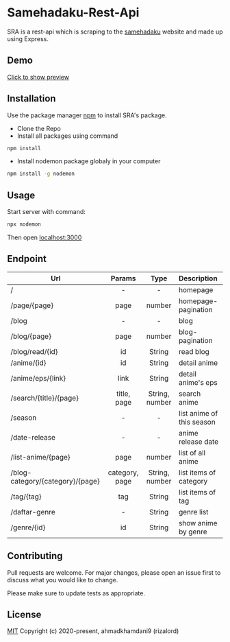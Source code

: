 # Samehadaku-Rest-Api

SRA is a rest-api which is scraping to the [samehadaku](https://samehadaku.vip) website and made up using Express.

## Demo
[Click to show preview](https://samehadaku-rest-api.herokuapp.com/)

## Installation

Use the package manager [npm](https://npmjs.com/) to install SRA's package.

* Clone the Repo
* Install all packages using command
```bash
npm install
```
* Install nodemon package globaly in your computer
```bash
npm install -g nodemon
```

## Usage

Start server with command:
```bash
npx nodemon
```
Then open [localhost:3000](http://localhost:3000/)

## Endpoint

| Url        | Params           | Type | Description |
| ------------- |:-------------:| :-----:|  :-----|
| /      | - | - | homepage  
| /page/{page}    | page     |  number | homepage-pagination |
| /blog   | -     |  - | blog |
| /blog/{page}   | page     |  number | blog-pagination |
| /blog/read/{id}   | id     |  String | read blog |
| /anime/{id}   | id     |  String | detail anime |
| /anime/eps/{link}   | link     |  String | detail anime's eps |
| /search/{title}/{page}   | title, page     |  String, number | search anime |
| /season | -     |  - |list anime of this season|
| /date-release | -     |  - | anime release date |
| /list-anime/{page} | page     |  number | list of all anime |
| /blog-category/{category}/{page} | category, page     |  String, number | list items of category |
| /tag/{tag} | tag   |  String | list items of tag |
| /daftar-genre | -   |  String | genre list |
| /genre/{id} | id   |  String | show anime by genre |




## Contributing
Pull requests are welcome. For major changes, please open an issue first to discuss what you would like to change.

Please make sure to update tests as appropriate.

## License
[MIT](https://choosealicense.com/licenses/mit/)
Copyright (c) 2020-present, ahmadkhamdani9 (rizalord)
